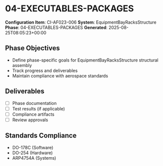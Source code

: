 # 04-EXECUTABLES-PACKAGES

**Configuration Item**: CI-AF023-006
**System**: EquipmentBayRacksStructure
**Phase**: 04-EXECUTABLES-PACKAGES
**Generated**: 2025-08-25T08:05:23+00:00

## Phase Objectives
- Define phase-specific goals for EquipmentBayRacksStructure structural assembly
- Track progress and deliverables
- Maintain compliance with aerospace standards

## Deliverables
- [ ] Phase documentation
- [ ] Test results (if applicable)
- [ ] Compliance artifacts
- [ ] Review approvals

## Standards Compliance
- DO-178C (Software)
- DO-254 (Hardware)
- ARP4754A (Systems)

